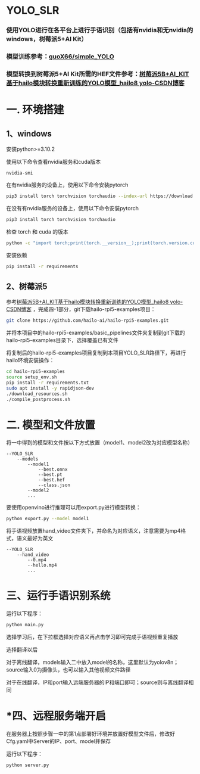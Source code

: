 # YOLO_SLR

### 使用YOLO进行在各平台上进行手语识别（包括有nvidia和无nvidia的windows，树莓派5+AI Kit）

### 模型训练参考：[guoX66/simple_YOLO](https://github.com/guoX66/simple_YOLO)

### 模型转换到树莓派5+AI Kit所需的HEF文件参考：[树莓派5B+AI_KIT基于hailo模块转换重新训练的YOLO模型_hailo8 yolo-CSDN博客](https://blog.csdn.net/2301_76725922/article/details/143829506)



# 一. 环境搭建

## 1、windows

安装python>=3.10.2

使用以下命令查看nvidia服务和cuda版本

```
nvidia-smi
```

在有nvidia服务的设备上，使用以下命令安装pytorch

```bash
pip3 install torch torchvision torchaudio --index-url https://download.pytorch.org/whl/cu118
```

在没有有nvidia服务的设备上，使用以下命令安装pytorch

```bash
pip3 install torch torchvision torchaudio
```

检查 torch 和 cuda 的版本

```bash
python -c "import torch;print(torch.__version__);print(torch.version.cuda)"
```

安装依赖

```bash
pip install -r requirements
```

## 2、树莓派5

参考[树莓派5B+AI_KIT基于hailo模块转换重新训练的YOLO模型_hailo8 yolo-CSDN博客](https://blog.csdn.net/2301_76725922/article/details/143829506) ，完成四-1部分，git下载hailo-rpi5-examples项目：

```bash
git clone https://github.com/hailo-ai/hailo-rpi5-examples.git
```

并将本项目中的hailo-rpi5-examples/basic_pipelines文件夹复制到git下载的hailo-rpi5-examples目录下，选择覆盖已有文件

将复制后的hailo-rpi5-examples项目复制到本项目YOLO_SLR路径下，再进行hailo环境安装操作：

```bash
cd hailo-rpi5-examples
source setup_env.sh
pip install -r requirements.txt
sudo apt install -y rapidjson-dev
./download_resources.sh
./compile_postprocess.sh
```

# 二. 模型和文件放置

将一中得到的模型和文件按以下方式放置（model1、model2改为对应模型名称）

```
--YOLO_SLR
    --models
        --model1
            --best.onnx
            --best.pt
            --best.hef
            --class.json
        --model2
        ... 
```

要使用openvino进行推理可以用export.py进行模型转换：

```bash
python export.py --model model1
```

将手语视频放置hand_video文件夹下，并命名为对应语义，注意需要为mp4格式，语义最好为英文

```
--YOLO_SLR
    --hand_video
        --0.mp4
        --hello.mp4
        ...
```

# 三、运行手语识别系统

运行以下程序：

```bash
python main.py
```

选择学习后，在下拉框选择对应语义再点击学习即可完成手语视频重复播放

选择翻译以后

对于离线翻译，models输入二中放入model的名称，这里默认为yolov8n；source输入0为摄像头，也可以输入其他视频文件路径

对于在线翻译，IP和port输入远端服务器的IP和端口即可；source则与离线翻译相同

# *四、远程服务端开启

在服务器上按照步骤一中的第1点部署好环境并放置好模型文件后，修改好Cfg.yaml中Server的IP、port、model并保存

运行以下程序：

```
python server.py
```


